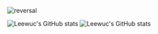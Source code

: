 ![reversal](https://capsule-render.vercel.app/api?type=rect&text=Hello😄&fontAlign=30&fontSize=30&desc=&descAlign=60&descAlignY=50&theme=tokyonight)
<!--
**Leewuc/Leewuc** is a ✨ _special_ ✨ repository because its `README.md` (this file) appears on your GitHub profile.

Here are some ideas to get you started:

- 🔭 I’m currently working on ...
- 🌱 I’m currently learning ...
- 👯 I’m looking to collaborate on ...
- 🤔 I’m looking for help with ...
- 💬 Ask me about ...
- 📫 How to reach me: ...
- 😄 Pronouns: ...
- ⚡ Fun fact: ...
-->
![Leewuc's GitHub stats](https://github-readme-stats.vercel.app/api?username=Leewuc&show_icons=true&theme=great-gatsby)
![Leewuc's GitHub stats](https://github-readme-stats.vercel.app/api/top-langs/?username=Leewuc&layout=compact)
